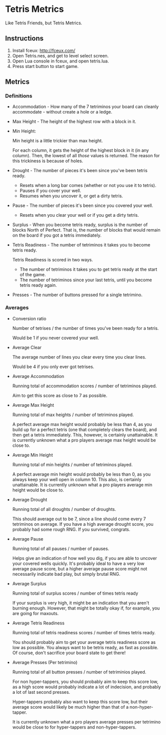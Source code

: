 # Tetris Metrics

Like Tetris Friends, but Tetris Metrics.

## Instructions

1. Install fceux: http://fceux.com/
2. Open Tetris.nes, and get to level select screen.
3. Open Lua console in fceux, and open tetris.lua.
4. Press start button to start game.

## Metrics

### Definitions

* Accommodation - How many of the 7 tetriminos your board can cleanly accommodate - without create a hole or a ledge.
* Max Height - The height of the highest row with a block in it.
* Min Height:
  
  Min height is a little trickier than max height. 
  
  For each column, it gets the height of the highest block in it (in any column).
  Then, the lowest of all _those_ values is returned. The reason for this trickiness is because of holes.
   
* Drought - The number of pieces it's been since you've been tetris ready. 
  * Resets when a long bar comes (whether or not you use it to tetris). 
  * Pauses if you cover your well.
  * Resumes when you uncover it, or get a dirty tetris.
* Pause - The number of pieces it's been since you covered your well.
  * Resets when you clear your well or if you get a dirty tetris.
* Surplus - When you become tetris ready, surplus is the number of blocks North of Perfect. 
            That is, the number of blocks that would remain on the board if you got a tetris immediately.
* Tetris Readiness - The number of tetriminos it takes you to become tetris ready.

  Tetris Readiness is scored in two ways. 
  
  * The number of tetriminos it takes you to get tetris ready at the start of the game.
  * The number of tetriminos since your last tetris, until you become tetris ready again.        
 
* Presses - The number of buttons pressed for a single tetrimino.      
            
### Averages

* Conversion ratio

  Number of tetrises / the number of times you've been ready for a tetris. 
  
  Would be 1 if you never covered your well.

* Average Clear

  The average number of lines you clear every time you clear lines.
  
  Would be 4 if you only ever got tetrises.

* Average Accommodation
  
   Running total of accommodation scores / number of tetriminos played.
   
   Aim to get this score as close to 7 as possible.
   
* Average Max Height

  Running total of max heights / number of tetriminos played.
  
  A perfect average max height would probably be less than 4, as you build up for a perfect tetris 
  (one that completely clears the board), and then get a tetris immediately. This, however, is certainly
  unattainable. It is currently unknown what a pro players average max height would be close to.
  
* Average Min Height

  Running total of min heights / number of tetriminos played.

  A perfect average min height would probably be less than 0, as you always keep your well open in column 10.
  This also, is certainly unattainable. It is currently unknown what a pro players average min height would be close to.

* Average Drought

  Running total of all droughts / number of droughts.
  
  This should average out to be 7, since a line should come every 7 tetriminos on average.
  If you have a high average drought score, you probably had some rough RNG. If you survived, congrats.
  
* Average Pause

  Running total of all pauses / number of pauses. 
  
  Helps give an indication of how well you dig, if you are able to uncover your covered wells quickly.
  It's probably ideal to have a very low average pause score, but a higher average pause score
  might not necessarily indicate bad play, but simply brutal RNG.
  
* Average Surplus

  Running total of surplus scores / number of times tetris ready
  
  If your surplus is very high, it might be an indication that you aren't burning enough.
  However, that might be totally okay if, for example, you are going for maxouts.

* Average Tetris Readiness

  Running total of tetris readiness scores / number of times tetris ready.
  
  You should probably aim to get your average tetris readiness score as low as possible. 
  You always want to be tetris ready, as fast as possible. Of course, don't sacrifice
  your board state to get there!
  
* Average Presses (Per tetrimino)

  Running total of all button presses / number of tetriminios played.
  
  For non hyper-tappers, you should probably aim to keep this score low, as a high score 
  would probably indicate a lot of indecision, and probably a lot of last second presses.
  
  Hyper-tappers probably also want to keep this score low, but their average score would 
  likely be much higher than that of a non-hyper-tapper. 
  
  It is currently unknown what a pro players average presses per tetrimino would be close to
  for hyper-tappers and non-hyper-tappers.
